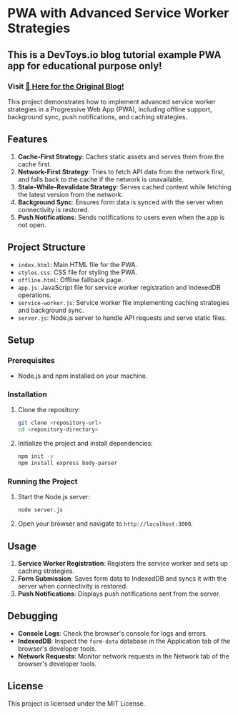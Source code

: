 # PWA with Advanced Service Worker Strategies

## This is a DevToys.io blog tutorial example PWA app for educational purpose only!

### Visit [🔗 Here for the Original Blog!](https://devtoys.io/2024/07/10/mastering-service-workers-advanced-strategies-for-pwas/)

This project demonstrates how to implement advanced service worker strategies in a Progressive Web App (PWA), including offline support, background sync, push notifications, and caching strategies.

## Features

1. **Cache-First Strategy**: Caches static assets and serves them from the cache first.
2. **Network-First Strategy**: Tries to fetch API data from the network first, and falls back to the cache if the network is unavailable.
3. **Stale-While-Revalidate Strategy**: Serves cached content while fetching the latest version from the network.
4. **Background Sync**: Ensures form data is synced with the server when connectivity is restored.
5. **Push Notifications**: Sends notifications to users even when the app is not open.

## Project Structure

- `index.html`: Main HTML file for the PWA.
- `styles.css`: CSS file for styling the PWA.
- `offline.html`: Offline fallback page.
- `app.js`: JavaScript file for service worker registration and IndexedDB operations.
- `service-worker.js`: Service worker file implementing caching strategies and background sync.
- `server.js`: Node.js server to handle API requests and serve static files.

## Setup

### Prerequisites

- Node.js and npm installed on your machine.

### Installation

1. Clone the repository:
   ```bash
   git clone <repository-url>
   cd <repository-directory>
   ```

2. Initialize the project and install dependencies:
   ```bash
   npm init -y
   npm install express body-parser
   ```

### Running the Project

1. Start the Node.js server:
   ```bash
   node server.js
   ```

2. Open your browser and navigate to `http://localhost:3000`.

## Usage

1. **Service Worker Registration**: Registers the service worker and sets up caching strategies.
2. **Form Submission**: Saves form data to IndexedDB and syncs it with the server when connectivity is restored.
3. **Push Notifications**: Displays push notifications sent from the server.

## Debugging

- **Console Logs**: Check the browser's console for logs and errors.
- **IndexedDB**: Inspect the `form-data` database in the Application tab of the browser's developer tools.
- **Network Requests**: Monitor network requests in the Network tab of the browser's developer tools.

## License

This project is licensed under the MIT License.
